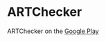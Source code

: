 # ARTChecker
ARTChecker on the [Google Play](https://play.google.com/store/apps/details?id=com.magicalboy.artchecker)
